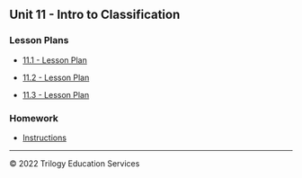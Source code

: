 ## Unit 11 - Intro to Classification

### Lesson Plans

* [11.1 - Lesson Plan](1/LessonPlan.md)

* [11.2 - Lesson Plan](2/LessonPlan.md)

* [11.3 - Lesson Plan](3/LessonPlan.md)

### Homework

* [Instructions](Homework/Instructions/README.md)

- - -

© 2022 Trilogy Education Services
